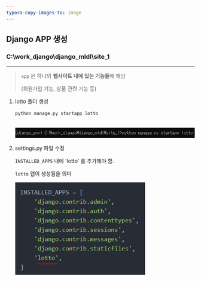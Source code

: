 ```yaml
---
typora-copy-images-to: image
---
```


## Django APP 생성

### C:\work_django\django_mldl\site_1

---

> `app` 은 하나의 **웹사이트 내에 있는 기능들**에 해당
>
> (회원가입 기능, 상품 관련 기능 등)



1. lotto 폴더 생성

   ```shell
   python manage.py startapp lotto
   ```

   ​	![image-20200210194931922](image/image-20200210194931922.png)


2. settings.py 파일 수정

   `INSTALLED_APPS` 내에 'lotto' 를 추가해야 함.

   `lotto` 앱이 생성됨을 의미
   
   ![image-20200210195053121](image/image-20200210195053121.png)
